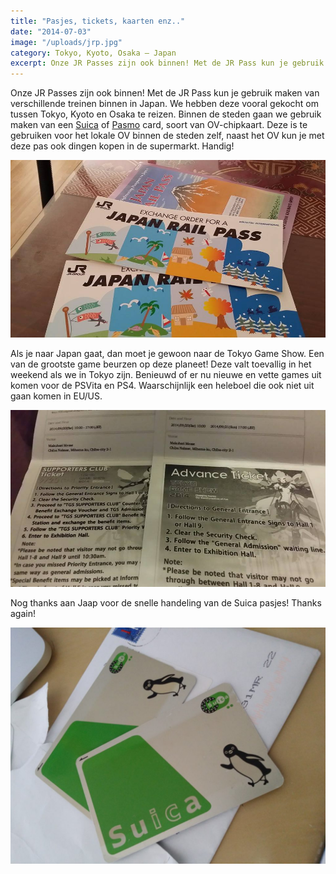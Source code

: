 ```yaml
---
title: "Pasjes, tickets, kaarten enz.."
date: "2014-07-03"
image: "/uploads/jrp.jpg"
category: Tokyo, Kyoto, Osaka – Japan
excerpt: Onze JR Passes zijn ook binnen! Met de JR Pass kun je gebruik maken van verschillende treinen binnen in Japan. We hebben deze vooral...
---
```


Onze JR Passes zijn ook binnen! Met de JR Pass kun je gebruik maken van verschillende treinen binnen in Japan. We hebben deze vooral gekocht om tussen Tokyo, Kyoto en Osaka te reizen. Binnen de steden gaan we gebruik maken van een [Suica](http://www.jreast.co.jp/e/pass/suica.html) of [Pasmo](http://www.pasmo.co.jp/en/) card, soort van OV-chipkaart. Deze is te gebruiken voor het lokale OV binnen de steden zelf, naast het OV kun je met deze pas ook dingen kopen in de supermarkt. Handig!

![10492106_776790895715224_3790367357014293084_n](/uploads/10492106_776790895715224_3790367357014293084_n.jpg)

Als je naar Japan gaat, dan moet je gewoon naar de Tokyo Game Show. Een van de grootste game beurzen op deze planeet! Deze valt toevallig in het weekend als we in Tokyo zijn. Benieuwd of er nu nieuwe en vette games uit komen voor de PSVita en PS4. Waarschijnlijk een heleboel die ook niet uit gaan komen in EU/US.

![Tokyo Game Show 2014](/uploads/10550812_777020715692242_8695461309181285231_n.jpg)

Nog thanks aan Jaap voor de snelle handeling van de Suica pasjes! Thanks again!

![2014-09-05 13.59.33](/uploads/2014-09-05-13.59.33-1024x768.jpg)
